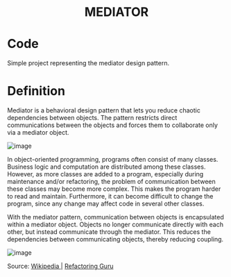 <div align="center">
  <h1> MEDIATOR  </h1>
</div>

# Code

Simple project representing the mediator design pattern. 

# Definition

Mediator is a behavioral design pattern that lets you reduce chaotic dependencies between objects. The pattern restricts direct communications between the objects and forces them to collaborate only via a mediator object.

![image](https://user-images.githubusercontent.com/40416044/153220139-83c66c7c-2d6e-4067-a326-10123ae23f14.png)

In object-oriented programming, programs often consist of many classes. Business logic and computation are distributed among these classes. However, as more classes are added to a program, especially during maintenance and/or refactoring, the problem of communication between these classes may become more complex. This makes the program harder to read and maintain. Furthermore, it can become difficult to change the program, since any change may affect code in several other classes.

With the mediator pattern, communication between objects is encapsulated within a mediator object. Objects no longer communicate directly with each other, but instead communicate through the mediator. This reduces the dependencies between communicating objects, thereby reducing coupling.

![image](https://user-images.githubusercontent.com/40416044/153220293-9b28770d-f6b5-4586-af03-213664ee9c07.png)


Source: <a href="https://en.wikipedia.org/wiki/Mediator_pattern"> Wikipedia </a> | <a href="https://refactoring.guru/design-patterns/mediator"> Refactoring Guru </a>
